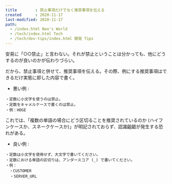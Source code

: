 ```yaml
---
title        : 禁止事項だけでなく推奨事項を伝える
created      : 2020-11-17
last-modified: 2020-11-17
path:
  - /index.html Neo's World
  - /tech/index.html Tech
  - /tech/dev-tips/index.html 開発 Tips
---
```


安易に「○○禁止」と言わない。それが禁止ということは分かっても、他にどうするのが良いのかが伝わりづらい。

だから、禁止事項と併せて、推奨事項を伝える。その際、例にする推奨事項はできるだけ実態に即した内容で書く。

- 悪い例 :

```
・定数に小文字を使うのは禁止。
・定数をキャメルケースで書くのは禁止。
・例：HOGE
```

これでは、「複数の単語の場合にどう区切ることを推奨されているのか (ハイフンケースか、スネークケースか)」が明記されておらず、認識齟齬が発生する恐れがある。

- 良い例 :

```
・定数は小文字を使用せず、大文字で書いてください。
・定数における単語の区切りは、アンダースコア (_) で書いてください。
・例：
　・CUSTOMER
  ・SERVER_URL
```
